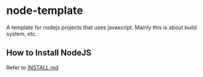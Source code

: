 node-template
=============

A template for nodejs projects that uses javascript. Mainly this is about build system, etc.

How to Install NodeJS
---

Refer to [INSTALL.md](INSTALL.md)

